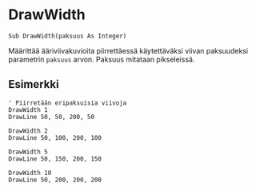 <!--graphics-->
DrawWidth
==========

```eppabasic
Sub DrawWidth(paksuus As Integer)
```

Määrittää ääriviivakuvioita piirrettäessä käytettäväksi viivan paksuudeksi parametrin `paksuus` arvon.
Paksuus mitataan pikseleissä.

Esimerkki
----------
```eppabasic
' Piirretään eripaksuisia viivoja
DrawWidth 1
DrawLine 50, 50, 200, 50

DrawWidth 2
DrawLine 50, 100, 200, 100

DrawWidth 5
DrawLine 50, 150, 200, 150

DrawWidth 10
DrawLine 50, 200, 200, 200
```
